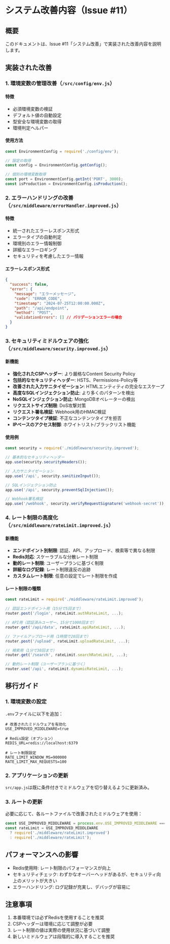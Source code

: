 # システム改善内容（Issue #11）

## 概要
このドキュメントは、Issue #11「システム改善」で実装された改善内容を説明します。

## 実装された改善

### 1. 環境変数の管理改善（`/src/config/env.js`）

#### 特徴
- 必須環境変数の検証
- デフォルト値の自動設定
- 型安全な環境変数の取得
- 環境判定ヘルパー

#### 使用方法
```javascript
const EnvironmentConfig = require('./config/env');

// 設定の取得
const config = EnvironmentConfig.getConfig();

// 個別の環境変数取得
const port = EnvironmentConfig.getInt('PORT', 3000);
const isProduction = EnvironmentConfig.isProduction();
```

### 2. エラーハンドリングの改善（`/src/middleware/errorHandler.improved.js`）

#### 特徴
- 統一されたエラーレスポンス形式
- エラータイプの自動判定
- 環境別のエラー情報制御
- 詳細なエラーロギング
- セキュリティを考慮したエラー情報

#### エラーレスポンス形式
```json
{
  "success": false,
  "error": {
    "message": "エラーメッセージ",
    "code": "ERROR_CODE",
    "timestamp": "2024-07-25T12:00:00.000Z",
    "path": "/api/endpoint",
    "method": "POST",
    "validationErrors": [] // バリデーションエラーの場合
  }
}
```

### 3. セキュリティミドルウェアの強化（`/src/middleware/security.improved.js`）

#### 新機能
- **強化されたCSPヘッダー**: より厳格なContent Security Policy
- **包括的なセキュリティヘッダー**: HSTS、Permissions-Policy等
- **改善された入力サニタイゼーション**: HTMLエンティティの完全なエスケープ
- **高度なSQLインジェクション防止**: より多くのパターンを検出
- **NoSQLインジェクション防止**: MongoDBオペレーターの検出
- **リクエストサイズ制限**: DoS攻撃対策
- **リクエスト署名検証**: Webhook用のHMAC検証
- **コンテンツタイプ検証**: 不正なコンテンツタイプを拒否
- **IPベースのアクセス制御**: ホワイトリスト/ブラックリスト機能

#### 使用例
```javascript
const security = require('./middleware/security.improved');

// 基本的なセキュリティヘッダー
app.use(security.securityHeaders());

// 入力サニタイゼーション
app.use('/api', security.sanitizeInput());

// SQLインジェクション防止
app.use('/api', security.preventSqlInjection());

// Webhook署名検証
app.use('/webhook', security.verifyRequestSignature('webhook-secret'));
```

### 4. レート制限の高度化（`/src/middleware/rateLimit.improved.js`）

#### 新機能
- **エンドポイント別制限**: 認証、API、アップロード、検索等で異なる制限
- **Redis対応**: スケーラブルな分散レート制限
- **動的レート制限**: ユーザープランに基づく制限
- **詳細なログ記録**: レート制限違反の追跡
- **カスタムレート制限**: 任意の設定でレート制限を作成

#### レート制限の種類
```javascript
const rateLimit = require('./middleware/rateLimit.improved');

// 認証エンドポイント用（15分で5回まで）
router.post('/login', rateLimit.authRateLimit, ...);

// API用（認証済みユーザー、15分で1000回まで）
router.get('/api/data', rateLimit.apiRateLimit, ...);

// ファイルアップロード用（1時間で20回まで）
router.post('/upload', rateLimit.uploadRateLimit, ...);

// 検索用（1分で30回まで）
router.get('/search', rateLimit.searchRateLimit, ...);

// 動的レート制限（ユーザープランに基づく）
router.use('/api', rateLimit.dynamicRateLimit, ...);
```

## 移行ガイド

### 1. 環境変数の設定
`.env`ファイルに以下を追加：
```env
# 改善されたミドルウェアを有効化
USE_IMPROVED_MIDDLEWARE=true

# Redis設定（オプション）
REDIS_URL=redis://localhost:6379

# レート制限設定
RATE_LIMIT_WINDOW_MS=900000
RATE_LIMIT_MAX_REQUESTS=100
```

### 2. アプリケーションの更新
`src/app.js`は既に条件付きでミドルウェアを切り替えるように更新済み。

### 3. ルートの更新
必要に応じて、各ルートファイルで改善されたミドルウェアを使用：
```javascript
const USE_IMPROVED_MIDDLEWARE = process.env.USE_IMPROVED_MIDDLEWARE === 'true';
const rateLimit = USE_IMPROVED_MIDDLEWARE
  ? require('./middleware/rateLimit.improved')
  : require('./middleware/rateLimit');
```

## パフォーマンスへの影響
- Redis使用時: レート制限のパフォーマンスが向上
- セキュリティチェック: わずかなオーバーヘッドがあるが、セキュリティ向上のメリットが大きい
- エラーハンドリング: ログ記録が充実し、デバッグが容易に

## 注意事項
1. 本番環境では必ずRedisを使用することを推奨
2. CSPヘッダーは環境に応じて調整が必要
3. レート制限の値は実際の使用状況に基づいて調整
4. 新しいミドルウェアは段階的に導入することを推奨